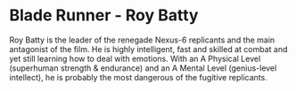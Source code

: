 # Blade Runner - Roy Batty

Roy Batty is the leader of the renegade Nexus-6 replicants and the main antagonist of the film.
He is highly intelligent, fast and skilled at combat and yet still learning how to deal with emotions.
With an A Physical Level (superhuman strength & endurance) and an A Mental Level (genius-level intellect),
he is probably the most dangerous of the fugitive replicants.